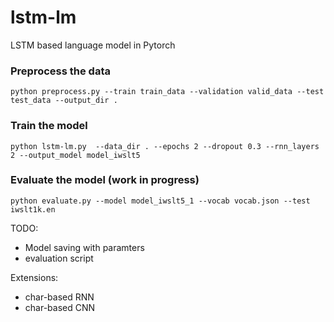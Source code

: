 # lstm-lm
LSTM based language model in Pytorch

### Preprocess the data
```
python preprocess.py --train train_data --validation valid_data --test test_data --output_dir .
```

### Train the model
```
python lstm-lm.py  --data_dir . --epochs 2 --dropout 0.3 --rnn_layers 2 --output_model model_iwslt5
```

### Evaluate the model (work in progress)
```
python evaluate.py --model model_iwslt5_1 --vocab vocab.json --test iwslt1k.en
```

TODO:
* Model saving with paramters
* evaluation script


Extensions:
* char-based RNN
* char-based CNN